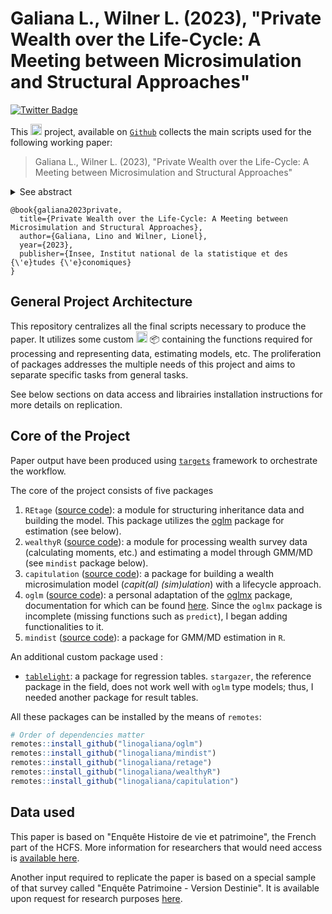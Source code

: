 # Galiana L., Wilner L. (2023), "Private Wealth over the Life-Cycle: A Meeting between Microsimulation and Structural Approaches"

<div id="badges">
  <a href="https://www.insee.fr/fr/statistiques/6793990">
    <img src="https://img.shields.io/badge/See the Working Paper-red?style=for-the-badge&logo=firefox&logoColor=white" alt="Twitter Badge"/>
  </a>
</div>

This <img height="18" width="18" src="https://cdn.simpleicons.org/r/00ccff99" /> project,
available on [`Github`](https://github.com/linogaliana/lifecycle-paper) collects the main scripts used
for the following working paper: 

> Galiana L., Wilner L. (2023), "Private Wealth over the Life-Cycle: A Meeting between Microsimulation and Structural Approaches"

<details>
<summary>
See abstract
</summary>
This paper embeds a structural model of private wealth accumulation over the life-cycle within a
dynamic microsimulation model (Destinie 2) designed for long-run projections of pensions. In such an
environment, the optimal savings path results from consumption smoothing and bequests motives, on
top of the mortality risk. Preferences are estimated based on a longitudinal wealth survey through a
method of simulated moments. Simulations issued from these estimations replicate quite well a private
wealth that is more concentrated than labor income. They enable us to compute “augmented”
standards of living including capital income, hence to quantify both the countervailing role played by
private wealth to earnings dropout after retirement and the impact of the mortality risk in this regard.
</details>

```
@book{galiana2023private,
  title={Private Wealth over the Life-Cycle: A Meeting between Microsimulation and Structural Approaches},
  author={Galiana, Lino and Wilner, Lionel},
  year={2023},
  publisher={Insee, Institut national de la statistique et des {\'e}tudes {\'e}conomiques}
}
```

## General Project Architecture

This repository centralizes all the final scripts necessary to produce the paper. It utilizes some custom <img height="18" width="18" src="https://cdn.simpleicons.org/r/00ccff99" /> 📦️ containing the functions required for processing and representing data, estimating models, etc. The proliferation of packages addresses the multiple needs of this project and aims to separate specific tasks from general tasks.

See below sections on data access and librairies installation instructions for more details on replication.

## Core of the Project

Paper output have been produced using [`targets`](https://books.ropensci.org/targets/) framework to orchestrate the workflow.

The core of the project consists of five packages

1. `REtage` ([source code](https://github.com/linogaliana/retage)): a module for structuring inheritance data and building the model. This package utilizes the [oglm](https://github.com/linogaliana/oglm) package for estimation (see below).
2. `wealthyR` ([source code](https://github.com/linogaliana/wealthyr)): a module for processing wealth survey data (calculating moments, etc.) and estimating a model through GMM/MD (see `mindist` package below).
3. `capitulation` ([source code](https://github.com/linogaliana/capitulation)): a package for building a wealth microsimulation model (*capit(al) (sim)ulation*) with a lifecycle approach.
4. `oglm` ([source code](https://github.com/linogaliana/oglm.git)): a personal adaptation of the [oglmx](https://cran.r-project.org/web/packages/oglmx/index.html) package, documentation for which can be found [here](https://cran.r-project.org/web/packages/oglmx/vignettes/oglmxVignette.pdf). Since the `oglmx` package is incomplete (missing functions such as `predict`), I began adding functionalities to it.
5. `mindist` ([source code](https://github.com/linogaliana/mindist)): a package for GMM/MD estimation in `R`.

An additional custom package used : 

* [`tablelight`](https://github.com/linogaliana/tablelight): a package for regression tables. `stargazer`, the reference package in the field, does not work well with `oglm` type models; thus, I needed another package for result tables.

All these packages can be installed by the means of `remotes`:

```r
# Order of dependencies matter
remotes::install_github("linogaliana/oglm")
remotes::install_github("linogaliana/mindist")
remotes::install_github("linogaliana/retage")
remotes::install_github("linogaliana/wealthyR")
remotes::install_github("linogaliana/capitulation")
```

## Data used

This paper is based on "Enquête Histoire de vie et patrimoine", the French part of the HCFS.
More information for researchers that would need access is [available here](https://data.progedo.fr/studies/doi/10.13144/lil-1418). 

Another input required to replicate the paper is based on a special
sample of that survey called "Enquête Patrimoine - Version Destinie". It 
is available upon request for research purposes [here](https://data.progedo.fr/studies/doi/10.13144/lil-1265).